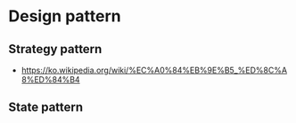 # Design pattern

## Strategy pattern
* https://ko.wikipedia.org/wiki/%EC%A0%84%EB%9E%B5_%ED%8C%A8%ED%84%B4
  
## State pattern